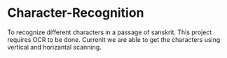 Character-Recognition
=====================

To recognize different characters in a passage of sanskrit. This project requires OCR to be done. Currenlt we are able to get the characters using vertical and horizantal scanning.
